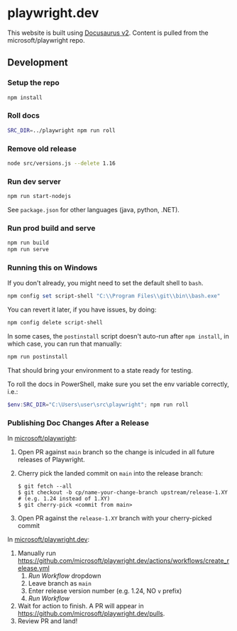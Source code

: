 # playwright.dev

This website is built using [Docusaurus v2](https://v2.docusaurus.io/). Content is pulled from the microsoft/playwright repo.

## Development

### Setup the repo

```sh
npm install
```

### Roll docs

```sh
SRC_DIR=../playwright npm run roll
```

### Remove old release

```sh
node src/versions.js --delete 1.16
```

### Run dev server

```sh
npm run start-nodejs
```

See `package.json` for other languages (java, python, .NET).

### Run prod build and serve

```sh
npm run build
npm run serve
```

### Running this on Windows

If you don't already, you might need to set the default shell to `bash`.

```powershell
npm config set script-shell "C:\\Program Files\\git\\bin\\bash.exe"
```

You can revert it later, if you have issues, by doing:

```powershell
npm config delete script-shell
```

In some cases, the `postinstall` script doesn't auto-run after `npm install`, in which case, you can run that manually:

```sh
npm run postinstall
```

That should bring your environment to a state ready for testing.

To roll the docs in PowerShell, make sure you set the env variable correctly, i.e.:

```powershell
$env:SRC_DIR="C:\Users\user\src\playwright"; npm run roll
```

### Publishing Doc Changes After a Release

In [microsoft/playwright](https://github.com/microsoft/playwright):

1. Open PR against `main` branch so the change is inlcuded in all future releases of Playwright.
2. Cherry pick the landed commit on `main` into the release branch:

   ```
   $ git fetch --all
   $ git checkout -b cp/name-your-change-branch upstream/release-1.XY # (e.g. 1.24 instead of 1.XY)
   $ git cherry-pick <commit from main>
   ```

3. Open PR against the `release-1.XY` branch with your cherry-picked commit

In [microsoft/playwright.dev](https://github.com/microsoft/playwright.dev):

1. Manually run https://github.com/microsoft/playwright.dev/actions/workflows/create_release.yml
   1. _Run Workflow_ dropdown
   2. Leave branch as `main`
   3. Enter release version number (e.g. 1.24, NO `v` prefix)
   4. _Run Workflow_
2. Wait for action to finish. A PR will appear in https://github.com/microsoft/playwright.dev/pulls.
3. Review PR and land!
